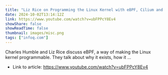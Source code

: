 ```yaml
---
title: "Liz Rice on Programming the Linux Kernel with eBPF, Cilium and Service Meshes"
date: 2024-10-02T13:14:12Z
link: https://www.youtube.com/watch?v=ubFPPcY8Ev4
showShare: false
showReadTime: false
thumbnail: images/misc.png
tags: ["infoq.com"]
---
```

Charles Humble and Liz Rice discuss eBPF, a way of making the Linux kernel programmable. They talk about why it exists, how it ...

- Link to article: https://www.youtube.com/watch?v=ubFPPcY8Ev4